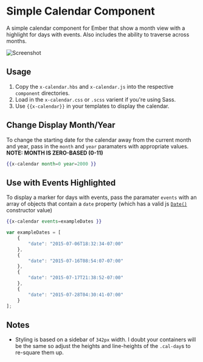 # Simple Calendar Component
A simple calendar component for Ember that show a month view with a highlight for days with events. Also includes the ability to traverse across months.

![Screenshot](https://raw.github.com/JonathanWolfe/ember-calendar-component/master/screenshot.jpg)

## Usage
1. Copy the `x-calendar.hbs` and `x-calendar.js` into the respective `component` directories.
2. Load in the `x-calendar.css` or `.scss`	varient if you're using Sass.
3. Use `{{x-calendar}}` in your templates to display the calendar.

## Change Display Month/Year
To change the starting date for the calendar away from the current month and year, pass in the `month` and `year` paramaters with appropriate values. **NOTE: MONTH IS ZERO-BASED (0-11)**
```hbs
{{x-calendar month=0 year=2000 }}
```

## Use with Events Highlighted
To display a marker for days with events, pass the paramater `events` with an array of objects that contain a `date` property (which has a valid js [`Date()`](https://developer.mozilla.org/en-US/docs/Web/JavaScript/Reference/Global_Objects/Date) constructor value)
```hbs
{{x-calendar events=exampleDates }}
```
```js
var exampleDates = [
	{
		"date": "2015-07-06T18:32:34-07:00"
	},
	{
		"date": "2015-07-16T08:54:07-07:00"
	},
	{
		"date": "2015-07-17T21:38:52-07:00"
	},
	{
		"date": "2015-07-28T04:30:41-07:00"
	}
];
```

## Notes
* Styling is based on a sidebar of `342px` width. I doubt your containers will be the same so adjust the heights and line-heights of the `.cal-day`s to re-square them up.
